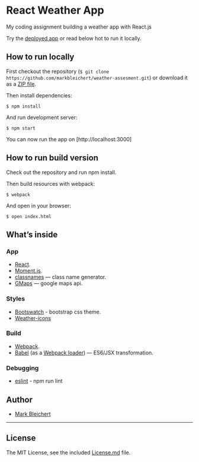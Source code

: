 # React Weather App

My coding assignment building a weather app with React.js

Try the [deployed app](http://markbleichert.github.io/weather-assessment/) or read below hot to run it locally.


## How to run locally

First checkout the repository (`$ git clone https://github.com/markbleichert/weather-assesment.git`) or download it as a [ZIP file](https://github.com/markbleichert/weather-assesment/archive/master.zip).

Then install dependencies:

```
$ npm install
```

And run development server:

```
$ npm start
```

You can now run the app on [http://localhost:3000]


## How to run build version

Check out the repository and run npm install.

Then build resources with webpack:

```
$ webpack
```

And open in your browser:

```
$ open index.html
```


## What’s inside

### App

* [React](http://facebook.github.io/react/).
* [Moment.js](http://momentjs.com/).
* [classnames](https://www.npmjs.com/package/classnames) —  class name generator.
* [GMaps](http://hpneo.github.io/gmaps/) —  google maps api.


### Styles

* [Bootswatch](https://bootswatch.com/) - bootstrap css theme.
* [Weather-icons](https://erikflowers.github.io/weather-icons/)

### Build

* [Webpack](http://webpack.github.io/).
* [Babel](http://babeljs.io/) (as a [Webpack loader](https://github.com/babel/babel-loader)) — ES6/JSX transformation.

### Debugging

* [eslint](http://eslint.org/) - npm run lint


## Author

* [Mark Bleichert](https://github.com/markbleichert)


---

## License

The MIT License, see the included [License.md](License.md) file.